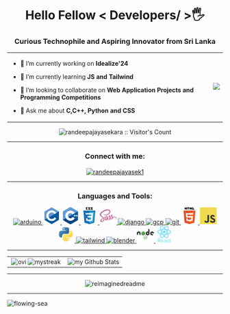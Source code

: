 <h1 align="center">Hello Fellow < Developers/ >🖐️</h1>
<h3 align="center">Curious Technophile and Aspiring Innovator from Sri Lanka</h3>
<!--  <img align="right" alt="animated-content" width="400" src="https://c.tenor.com/rePDfDWO3XoAAAAd/hacking.gif"> -->
  <!-- <p>All rights reserved!</p> -->

<table align="center">
<tr border="none">
<td width="0%" align="left">

- 🔭 I’m currently working on **Idealize'24**

- 🌱 I’m currently learning **JS and Tailwind**

- 👯 I’m looking to collaborate on **Web Application Projects and Programming Competitions**

- 💬 Ask me about **C,C++, Python and CSS**

</td>
<td width="5%" align="right"> 

  <img src = "https://github.com/7oSkaaa/7oSkaaa/blob/main/Images/about_me.gif?raw=true" width = 100px>

</td>
</tr>
</table>

<p align="center">
  <img src="https://profile-counter.glitch.me/{randeepajayasekara}/count.svg" alt="randeepajayasekara :: Visitor's Count" />
</p>

---

<h3 align="center">Connect with me:</h3>
<p align="center">
<a href="https://www.hackerrank.com/randeepajayasek1" target="blank"><img align="center" src="https://raw.githubusercontent.com/rahuldkjain/github-profile-readme-generator/master/src/images/icons/Social/hackerrank.svg" alt="randeepajayasek1" height="30" width="40" /></a>
</p>

---

<h3 align="center">Languages and Tools:</h3>
<p align="center"> <a href="https://www.arduino.cc/" target="_blank" rel="noreferrer"> <img src="https://cdn.worldvectorlogo.com/logos/arduino-1.svg" alt="arduino" width="40" height="40"/> </a> <a href="https://www.cprogramming.com/" target="_blank" rel="noreferrer"> <img src="https://raw.githubusercontent.com/devicons/devicon/master/icons/c/c-original.svg" alt="c" width="40" height="40"/> </a> <a href="https://www.w3schools.com/cpp/" target="_blank" rel="noreferrer"> <img src="https://raw.githubusercontent.com/devicons/devicon/master/icons/cplusplus/cplusplus-original.svg" alt="cplusplus" width="40" height="40"/> </a> <a href="https://www.w3schools.com/css/" target="_blank" rel="noreferrer"> <img src="https://raw.githubusercontent.com/devicons/devicon/master/icons/css3/css3-original-wordmark.svg" alt="css3" width="40" height="40"/> <a href="https://sass-lang.com" target="_blank" rel="noreferrer"> <img src="https://raw.githubusercontent.com/devicons/devicon/master/icons/sass/sass-original.svg" alt="sass" width="40" height="40"/> </a> </a> <a href="https://www.djangoproject.com/" target="_blank" rel="noreferrer"> <img src="https://cdn.worldvectorlogo.com/logos/django.svg" alt="django" width="40" height="40"/> </a> <a href="https://cloud.google.com" target="_blank" rel="noreferrer"> <img src="https://www.vectorlogo.zone/logos/google_cloud/google_cloud-icon.svg" alt="gcp" width="40" height="40"/> </a> <a href="https://git-scm.com/" target="_blank" rel="noreferrer"> <img src="https://www.vectorlogo.zone/logos/git-scm/git-scm-icon.svg" alt="git" width="40" height="40"/> </a> <a href="https://www.w3.org/html/" target="_blank" rel="noreferrer"> <img src="https://raw.githubusercontent.com/devicons/devicon/master/icons/html5/html5-original-wordmark.svg" alt="html5" width="40" height="40"/> </a> <a href="https://developer.mozilla.org/en-US/docs/Web/JavaScript" target="_blank" rel="noreferrer"> <img src="https://raw.githubusercontent.com/devicons/devicon/master/icons/javascript/javascript-original.svg" alt="javascript" width="40" height="40"/> </a> <a href="https://www.python.org" target="_blank" rel="noreferrer"> <img src="https://raw.githubusercontent.com/devicons/devicon/master/icons/python/python-original.svg" alt="python" width="40" height="40"/> </a> <a href="https://tailwindcss.com/" target="_blank" rel="noreferrer"> <img src="https://www.vectorlogo.zone/logos/tailwindcss/tailwindcss-icon.svg" alt="tailwind" width="40" height="40"/> </a> <a href="https://www.blender.org/" target="_blank" rel="noreferrer"> <img src="https://download.blender.org/branding/community/blender_community_badge_white.svg" alt="blender" width="40" height="40"/> </a> <a href="https://getbootstrap.com" target="_blank" rel="noreferrer">  </a> <a href="https://nodejs.org" target="_blank" rel="noreferrer"> <img src="https://raw.githubusercontent.com/devicons/devicon/master/icons/nodejs/nodejs-original-wordmark.svg" alt="nodejs" width="40" height="40"/> </a> <a href="https://reactjs.org/" target="_blank" rel="noreferrer"> <img src="https://raw.githubusercontent.com/devicons/devicon/master/icons/react/react-original-wordmark.svg" alt="react" width="40" height="40"/> </a>   </p>

---
<table align="center">
<tr border="none">
<td width="50%" align="center">


<!-- <img src="https://myreadme.vercel.app/api/embed/randeepajayasekara?panels=userstatistics,toprepositories,toplanguages,commitgraph" alt="reimaginedreadme" /> -->
<img width="69%" src="https://github-readme-stats.vercel.app/api/top-langs?username=randeepajayasekara&show_icons=true&locale=en&layout=compact&theme=tokyonight" alt="ovi" />

<img src="https://github-readme-streak-stats.herokuapp.com/?user=randeepajayasekara&theme=tokyonight" alt="mystreak"/>

</td>
<td width="50%" align="center">

<img align="center" src="https://github-readme-stats.vercel.app/api?username=randeepajayasekara&include_all_commits=true&count_private=true&show_icons=true&line_height=20&title_color=2B5BBD&icon_color=1124BB&text_color=A1A1A1&bg_color=0,000000,130F40" alt="my Github Stats"/>
<!--![Metrics](https://metrics.lecoq.io/randeepajayasekara?template=classic&base.header=0&gists=1&lines=1&config.timezone=America%2FToronto)-->

</td>
</tr>
</table>

---

<p align="center">
  <img src="https://myreadme.vercel.app/api/embed/randeepajayasekara?panels=userstatistics,toprepositories,toplanguages,commitgraph" alt="reimaginedreadme" />
</p>

---

<img height="100" width="100%" src="https://media4.giphy.com/media/v1.Y2lkPTc5MGI3NjExZ2FzcDh2MW83YzUyajlvNnV2MmNhbXBnYXpjM2ZkdG9zaHN4bmJscyZlcD12MV9pbnRlcm5hbF9naWZfYnlfaWQmY3Q9cw/w5ycESZxQbFlSuRm7M/giphy.webp" alt="flowing-sea" />

<!-- [![Spotify](https://novatorem.bgstatic.vercel.app/api/spotify)](https://open.spotify.com/artist/6hyCmqlpgEhkMKKr65sFgI) -->


<!---
randeepajayasekara/randeepajayasekara is a ✨ special ✨ repository because its `README.md` (this file) appears on your GitHub profile.
You can click the Preview link to take a look at your changes.
--->
